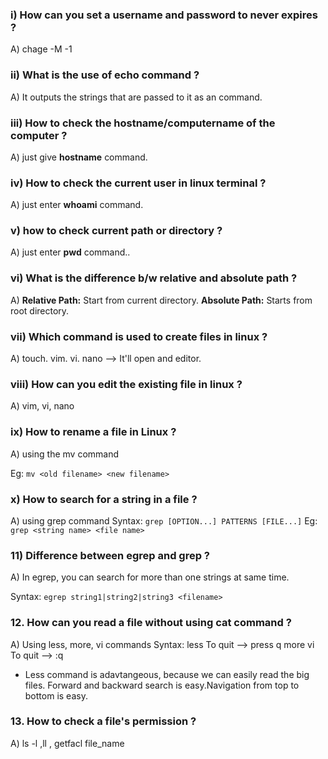 ### i) How can you set a username and password to never expires ?

A) chage -M -1 <password>

### ii) What is the use of echo command ?

A) It outputs the strings that are passed to it as an command.

### iii) How to check the hostname/computername of the computer ?

A) just give **hostname** command.

### iv) How to check the current user in linux terminal ?

A) just enter **whoami** command.

### v) how to check current path or directory ?

A) just enter **pwd** command..

### vi) What is the difference b/w relative and absolute path ?

A)
**Relative Path:** Start from current directory.
**Absolute Path:** Starts from root directory.

### vii) Which command is used to create files in linux ?

A)
touch.
vim.
vi.
nano <filename> --> It'll open and editor.

### viii) How can you edit the existing file in linux ?

A) vim, vi, nano

### ix) How to rename a file in Linux ?

A) using the mv command

Eg: `mv <old filename> <new filename>`

### x) How to search for a string in a file ?

A)
using grep command
Syntax: `grep [OPTION...] PATTERNS [FILE...]`
Eg: `grep <string name> <file name>`

### 11) Difference between egrep and grep ?

A) In egrep, you can search for more than one strings at same time.

Syntax: `egrep string1|string2|string3 <filename>`

### 12. How can you read a file without using cat command ?

A) Using less, more, vi commands
Syntax: less <filename> To quit --> press q
more <filename>
vi <filename> To quit --> :q

- Less command is adavtangeous, because we can easily read the big files. Forward and backward search is easy.Navigation from top to bottom is easy.

### 13. How to check a file's permission ?

A) ls -l ,ll , getfacl file_name
